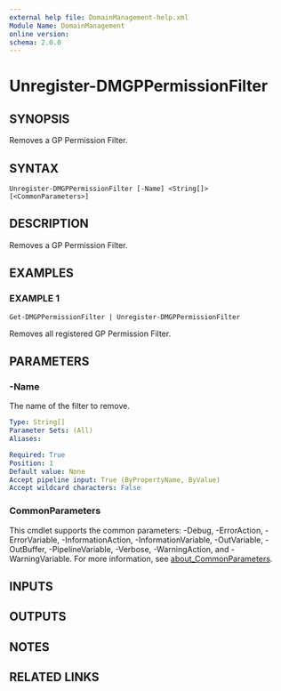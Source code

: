 ```yaml
---
external help file: DomainManagement-help.xml
Module Name: DomainManagement
online version:
schema: 2.0.0
---
```


# Unregister-DMGPPermissionFilter

## SYNOPSIS
Removes a GP Permission Filter.

## SYNTAX

```
Unregister-DMGPPermissionFilter [-Name] <String[]> [<CommonParameters>]
```

## DESCRIPTION
Removes a GP Permission Filter.

## EXAMPLES

### EXAMPLE 1
```
Get-DMGPPermissionFilter | Unregister-DMGPPermissionFilter
```

Removes all registered GP Permission Filter.

## PARAMETERS

### -Name
The name of the filter to remove.

```yaml
Type: String[]
Parameter Sets: (All)
Aliases:

Required: True
Position: 1
Default value: None
Accept pipeline input: True (ByPropertyName, ByValue)
Accept wildcard characters: False
```

### CommonParameters
This cmdlet supports the common parameters: -Debug, -ErrorAction, -ErrorVariable, -InformationAction, -InformationVariable, -OutVariable, -OutBuffer, -PipelineVariable, -Verbose, -WarningAction, and -WarningVariable. For more information, see [about_CommonParameters](http://go.microsoft.com/fwlink/?LinkID=113216).

## INPUTS

## OUTPUTS

## NOTES

## RELATED LINKS

